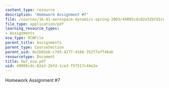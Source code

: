 ```yaml
---
content_type: resource
description: 'Homework Assignment #7'
file: /courses/16-61-aerospace-dynamics-spring-2003/49005cdc82a32bfd1ce3f5f517c44e2e_hw7_ocw.pdf
file_type: application/pdf
learning_resource_types:
- Assignments
ocw_type: OCWFile
parent_title: Assignments
parent_type: CourseSection
parent_uid: 8e1b02eb-c7d3-4277-4166-352f7aff46ab
resourcetype: Document
title: hw7_ocw.pdf
uid: 49005cdc-82a3-2bfd-1ce3-f5f517c44e2e
---
```

Homework Assignment #7

